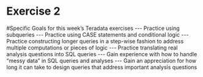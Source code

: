 


# Exercise 2
#Specific Goals for this week’s Teradata exercises
--- Practice using subqueries
--- Practice using CASE statements and conditional logic
--- Practice constructing longer queries in a step-wise fashion to address multiple
computations or pieces of logic
--- Practice translating real analysis questions into SQL queries
--- Gain experience with how to handle “messy data” in SQL queries and analyses
--- Gain an appreciation for how long it can take to design queries that address important
analysis questions 
#
